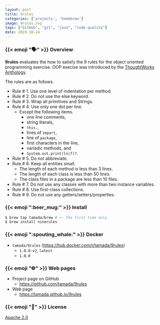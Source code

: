 ```yaml
---
layout: post
title: 9rules
categories: ['projects', 'homebrew']
image: 9rules.svg
tags: ["GitHub", "git", "java", "code quality"]
date: 2019-10-24
---
```


### {{< emoji ":speaking_head:" >}} Overview

**9rules** evaluates the how to satisfy the 9 rules for the object oriented programming exercise.
OOP execise was introduced by the [ThoughtWorks Anthology](http://shop.oreilly.com/product/9781934356142.do).

The rules are as follows.

* Rule # 1. Use one level of indentation per method.
* Rule # 2. Do not use the else keyword.
* Rule # 3. Wrap all primitives and Strings.
* Rule # 4. Use only one dot per line.
    * Except the following items.
      * one line comments,
      * string literals,
      * `this.`, 
      * lines of `import`, 
      * line of `package`,
      * first characters in the line,
      * variadic methods, and 
      * `System.out.print(ln|f)?`.
* Rule # 5. Do not abbreviate.
* Rule # 6. Keep all entities small.
    * The length of each method is less than 3 lines.
    * The length of each class is less than 50 lines.
    * The class files in a package are less than 10 files.
* Rule # 7. Do not use any classes with more than two instance variables.
* Rule # 8. Use first-class collections.
* Rule # 9. Do not use any getters/setters/properties.



### {{< emoji ":beer_mug:" >}} Install

```sh
$ brew tap tamada/brew # <- the first time only.
$ brew install ninerules
```

### {{< emoji ":spouting_whale:" >}} Docker

* `tamada/9rules` (https://hub.docker.com/r/tamada/9rules)
    * `1.0.0-v2`, `latest`
    * `1.0.0`

### {{< emoji ":globe_with_meridians:" >}} Web pages

* Project page on GitHub
    * https://github.com/tamada/9rules
* Web page
    * https://tamada.github.io/9rules

### {{< emoji ":scroll:" >}} License

[Apache 2.0](https://github.com/tamada/9rules/blob/master/LICENSE)
